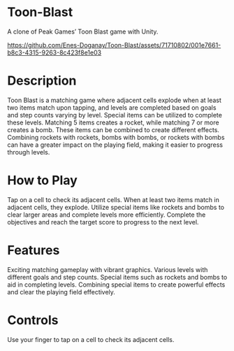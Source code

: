 # Toon-Blast
A clone of Peak Games’ Toon Blast game with Unity.

https://github.com/Enes-Doganay/Toon-Blast/assets/71710802/001e7661-b8c3-4315-9263-8c423f8e1e03

# Description
Toon Blast is a matching game where adjacent cells explode when at least two items match upon tapping, and levels are completed based on goals and step counts varying by level. Special items can be utilized to complete these levels. Matching 5 items creates a rocket, while matching 7 or more creates a bomb. These items can be combined to create different effects. Combining rockets with rockets, bombs with bombs, or rockets with bombs can have a greater impact on the playing field, making it easier to progress through levels.

# How to Play
Tap on a cell to check its adjacent cells.
When at least two items match in adjacent cells, they explode.
Utilize special items like rockets and bombs to clear larger areas and complete levels more efficiently.
Complete the objectives and reach the target score to progress to the next level.

# Features
Exciting matching gameplay with vibrant graphics.
Various levels with different goals and step counts.
Special items such as rockets and bombs to aid in completing levels.
Combining special items to create powerful effects and clear the playing field effectively.

# Controls
Use your finger to tap on a cell to check its adjacent cells.
